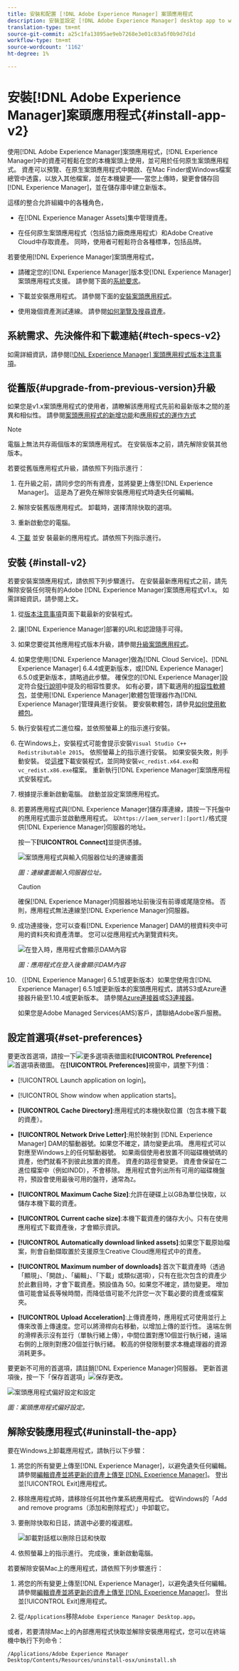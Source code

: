 ```yaml
---
title: 安裝和配置 [!DNL Adobe Experience Manager] 案頭應用程式
description: 安裝並設定 [!DNL Adobe Experience Manager] desktop app to work with [!DNL Adobe Experience Manager Assets] 伺服器，並下載您本機檔案系統上的資產。
translation-type: tm+mt
source-git-commit: a25c1fa13895ae9eb7268e3e01c83a5f0b9d7d1d
workflow-type: tm+mt
source-wordcount: '1162'
ht-degree: 1%

---
```



# 安裝[!DNL Adobe Experience Manager]案頭應用程式{#install-app-v2}

使用[!DNL Adobe Experience Manager]案頭應用程式，[!DNL Experience Manager]中的資產可輕鬆在您的本機案頭上使用，並可用於任何原生案頭應用程式。 資產可以預覽、在原生案頭應用程式中開啟、在Mac Finder或Windows檔案總管中透露，以放入其他檔案，並在本機變更——當您上傳時，變更會儲存回[!DNL Experience Manager]，並在儲存庫中建立新版本。

這樣的整合允許組織中的各種角色，

* 在[!DNL Experience Manager Assets]集中管理資產。

* 在任何原生案頭應用程式（包括協力廠商應用程式）和Adobe Creative Cloud中存取資產。 同時，使用者可輕鬆符合各種標準，包括品牌。

若要使用[!DNL Experience Manager]案頭應用程式，

* 請確定您的[!DNL Experience Manager]版本受[!DNL Experience Manager]案頭應用程式支援。 請參閱下面的[系統要求](release-notes.md#system-requirements-and-prerequisites-v2)。

* 下載並安裝應用程式。 請參閱下面的[安裝案頭應用程式](#install-v2)。

* 使用幾個資產測試連線。 請參閱[如何瀏覽及搜尋資產](using.md#browse-search-preview-assets)。

## 系統需求、先決條件和下載連結{#tech-specs-v2}

如需詳細資訊，請參閱[[!DNL Experience Manager] 案頭應用程式版本注意事項](release-notes.md)。

## 從舊版{#upgrade-from-previous-version}升級

如果您是v1.x案頭應用程式的使用者，請瞭解該應用程式先前和最新版本之間的差異和相似性。 請參閱[案頭應用程式的新增功能](introduction.md#whats-new-v2)和[應用程式的運作方式](release-notes.md#how-app-works)

>[!NOTE]
>
>電腦上無法共存兩個版本的案頭應用程式。 在安裝版本之前，請先解除安裝其他版本。

若要從舊版應用程式升級，請依照下列指示進行：

1. 在升級之前，請同步您的所有資產，並將變更上傳至[!DNL Experience Manager]。 這是為了避免在解除安裝應用程式時遺失任何編輯。

1. 解除安裝舊版應用程式。 卸載時，選擇清除快取的選項。

1. 重新啟動您的電腦。

1. [下載](release-notes.md) 並安 [](#install-v2) 裝最新的應用程式。請依照下列指示進行。

## 安裝 {#install-v2}

若要安裝案頭應用程式，請依照下列步驟進行。 在安裝最新應用程式之前，請先解除安裝任何現有的Adobe [!DNL Experience Manager]案頭應用程式v1.x。 如需詳細資訊，請參閱上文。

1. 從[版本注意事項](release-notes.md)頁面下載最新的安裝程式。

1. 讓[!DNL Experience Manager]部署的URL和認證隨手可得。

1. 如果您要從其他應用程式版本升級，請參閱[升級案頭應用程式](#upgrade-from-previous-version)。

1. 如果您使用[!DNL Experience Manager]做為[!DNL Cloud Service]、[!DNL Experience Manager] 6.4.4或更新版本，或[!DNL Experience Manager] 6.5.0或更新版本，請略過此步驟。 確保您的[!DNL Experience Manager]設定符合[發行說明](release-notes.md)中提及的相容性要求。 如有必要，請下載適用的[相容性軟體包](https://www.adobeaemcloud.com/content/marketplace/marketplaceProxy.html?packagePath=/content/companies/public/adobe/packages/cq640/featurepack/adobe-asset-link-support)，並使用[!DNL Experience Manager]軟體包管理器作為[!DNL Experience Manager]管理員進行安裝。 要安裝軟體包，請參見[如何使用軟體包](https://experienceleague.adobe.com/docs/experience-manager-65/administering/contentmanagement/package-manager.html)。

1. 執行安裝程式二進位檔，並依照螢幕上的指示進行安裝。

1. 在Windows上，安裝程式可能會提示安裝`Visual Studio C++ Redistributable 2015`。 依照螢幕上的指示進行安裝。 如果安裝失敗，則手動安裝。 從[這裡](https://www.microsoft.com/en-us/download/details.aspx?id=52685)下載安裝程式，並同時安裝`vc_redist.x64.exe`和`vc_redist.x86.exe`檔案。 重新執行[!DNL Experience Manager]案頭應用程式安裝程式。

1. 根據提示重新啟動電腦。 啟動並設定案頭應用程式。

1. 若要將應用程式與[!DNL Experience Manager]儲存庫連線，請按一下托盤中的應用程式圖示並啟動應用程式。 以`https://[aem_server]:[port]/`格式提供[!DNL Experience Manager]伺服器的地址。

   按一下&#x200B;**[!UICONTROL Connect]**&#x200B;並提供憑據。

   ![案頭應用程式與輸入伺服器位址的連線畫面](assets/connect_da2.png)

   *圖：連線畫面輸入伺服器位址。*

   >[!CAUTION]
   >
   >確保[!DNL Experience Manager]伺服器地址前後沒有前導或尾隨空格。 否則，應用程式無法連線至[!DNL Experience Manager]伺服器。

1. 成功連接後，您可以查看[!DNL Experience Manager] DAM的根資料夾中可用的資料夾和資產清單。 您可以從應用程式內瀏覽資料夾。

   ![在登入時，應用程式會顯示DAM內容](assets/firstview_da2.png)

   *圖：應用程式在登入後會顯示DAM內容*

1. （[!DNL Experience Manager] 6.5.1或更新版本）如果您使用含[!DNL Experience Manager] 6.5.1或更新版本的案頭應用程式，請將S3或Azure連接器升級至1.10.4或更新版本。 請參閱[Azure連接器](https://experienceleague.adobe.com/docs/experience-manager-65/deploying/deploying/data-store-config.html#azure-data-store)或[S3連接器](https://experienceleague.adobe.com/docs/experience-manager-65/deploying/deploying/data-store-config.html#amazon-s-data-store)。

   如果您是Adobe Managed Services(AMS)客戶，請聯絡Adobe客戶服務。

## 設定首選項{#set-preferences}

要更改首選項，請按一下![更多選項表徵圖](assets/do-not-localize/more_options_da2.png)和&#x200B;**[!UICONTROL Preference]** ![首選項表徵圖](assets/do-not-localize/preferences_icon_da2.png)。 在&#x200B;**[!UICONTROL Preferences]**&#x200B;視窗中，調整下列值：

* [!UICONTROL Launch application on login]。

* [!UICONTROL Show window when application starts]。

* **[!UICONTROL Cache Directory]**:應用程式的本機快取位置（包含本機下載的資產）。

* **[!UICONTROL Network Drive Letter]**:用於映射到 [!DNL Experience Manager] DAM的驅動器號。如果您不確定，請勿變更此項。 應用程式可以對應至Windows上的任何驅動器號。 如果兩個使用者放置不同磁碟機號碼的資產，他們就看不到彼此放置的資產。 資產的路徑會變更。 資產會保留在二進位檔案中（例如INDD），不會移除。 應用程式會列出所有可用的磁碟機盤符，預設會使用最後可用的盤符，通常為`Z`。

* **[!UICONTROL Maximum Cache Size]**:允許在硬碟上以GB為單位快取，以儲存本機下載的資產。

* **[!UICONTROL Current cache size]**:本機下載資產的儲存大小。只有在使用應用程式下載資產後，才會顯示資訊。

* **[!UICONTROL Automatically download linked assets]**:如果您下載原始檔案，則會自動擷取置於支援原生Creative Cloud應用程式中的資產。

* **[!UICONTROL Maximum number of downloads]**:首次下載資產時（透過「顯現」、「開啟」、「編輯」、「下載」或類似選項），只有在批次包含的資產少於此數目時，才會下載資產。預設值為 50。如果您不確定，請勿變更。 增加值可能會延長等候時間，而降低值可能不允許您一次下載必要的資產或檔案夾。

* **[!UICONTROL Upload Acceleration]**:上傳資產時，應用程式可使用並行上傳來改善上傳速度。您可以將滑桿向右移動，以增加上傳的並行性。 遠端左側的滑桿表示沒有並行（單執行緒上傳），中間位置對應10個並行執行緒，遠端右側的上限則對應20個並行執行緒。 較高的併發限制要求本機處理器的資源消耗更多。

要更新不可用的首選項，請註銷[!DNL Experience Manager]伺服器。 更新首選項後，按一下「保存首選項」![保存更改。](assets/do-not-localize/save_preferences_da2.png)

![案頭應用程式偏好設定和設定](assets/preferences_da2.png)

*圖：案頭應用程式偏好設定。*

## 解除安裝應用程式{#uninstall-the-app}

要在Windows上卸載應用程式，請執行以下步驟：

1. 將您的所有變更上傳至[!DNL Experience Manager]，以避免遺失任何編輯。 請參閱[編輯資產並將更新的資產上傳至 [!DNL Experience Manager]](using.md#edit-assets-upload-updated-assets)。 登出並[!UICONTROL Exit]應用程式。

1. 移除應用程式時，請移除任何其他作業系統應用程式。 從Windows的「Add and remove programs（添加和刪除程式）」中卸載它。

1. 要刪除快取和日誌，請選中必要的複選框。

   ![卸載對話框以刪除日誌和快取](assets/uninstall_da2.png)

1. 依照螢幕上的指示進行。 完成後，重新啟動電腦。

若要解除安裝Mac上的應用程式，請依照下列步驟進行：

1. 將您的所有變更上傳至[!DNL Experience Manager]，以避免遺失任何編輯。 請參閱[編輯資產並將更新的資產上傳至 [!DNL Experience Manager]](using.md#edit-assets-upload-updated-assets)。 登出並[!UICONTROL Exit]應用程式。

1. 從`/Applications`移除`Adobe Experience Manager Desktop.app`。

或者，若要清除Mac上的內部應用程式快取並解除安裝應用程式，您可以在終端機中執行下列命令：

```shell
/Applications/Adobe Experience Manager Desktop/Contents/Resources/uninstall-osx/uninstall.sh
```
